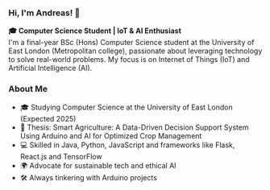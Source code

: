 ### Hi, I'm Andreas! 👋
<b>🎓 Computer Science Student | IoT & AI Enthusiast </b><br>
I'm a final-year BSc (Hons) Computer Science student at the University of East London (Metropolitan college), passionate about leveraging technology to solve real-world problems. My focus is on Internet of Things (IoT) and Artificial Intelligence (AI).

###  About Me
- 🎓 Studying Computer Science at the University of East London (Expected 2025)
- 🔬 Thesis: Smart Agriculture: A Data-Driven Decision Support System Using Arduino and AI for Optimized Crop Management
- 💻 Skilled in Java, Python, JavaScript and frameworks like Flask, React.js and TensorFlow
- 🌍 Advocate for sustainable tech and ethical AI
- 🛠️ Always tinkering with Arduino projects






